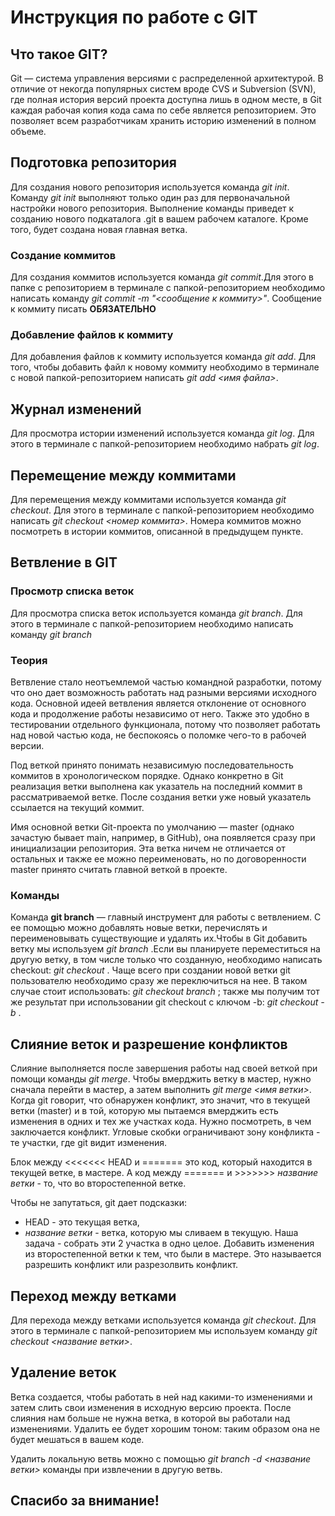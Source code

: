 # Инструкция по работе с GIT

## Что такое GIT?

Git — система управления версиями с распределенной архитектурой. В отличие от некогда популярных систем вроде CVS и Subversion (SVN), где полная история версий проекта доступна лишь в одном месте, в Git каждая рабочая копия кода сама по себе является репозиторием. Это позволяет всем разработчикам хранить историю изменений в полном объеме.

## Подготовка репозитория

Для создания нового репозитория используется команда *git init*. Команду *git init* выполняют только один раз для первоначальной настройки нового репозитория. Выполнение команды приведет к созданию нового подкаталога .git в вашем рабочем каталоге. Кроме того, будет создана новая главная ветка.

### Создание коммитов

Для создания коммитов используется команда *git commit*.Для этого в папке с репозиторием в терминале с папкой-репозиторием необходимо написать команду *git commit -m "<сообщение к коммиту>"*. Сообщение к коммиту писать **ОБЯЗАТЕЛЬНО**

### Добавление файлов к коммиту

Для добавления файлов к коммиту используется команда *git add*. Для того, чтобы добавить файл к новому коммиту необходимо в терминале с новой папкой-репозиторием написать *git add <имя файла>*.

## Журнал изменений

Для просмотра истории изменений используется команда *git log*. Для этого в терминале с папкой-репозиторием необходимо набрать *git log*.

## Перемещение между коммитами

Для перемещения между коммитами используется команда *git checkout*. Для этого в терминале  с папкой-репозиторием необходимо написать *git checkout <номер коммита>*. Номера коммитов можно посмотреть в истории коммитов, описанной в предыдущем пункте.

## Ветвление в GIT

### Просмотр списка веток

Для просмотра списка веток используется команда *git branch*. Для этого в терминале с папкой-репозиторием необходимо написать команду *git branch*

### Теория

Ветвление стало неотъемлемой частью командной разработки, потому что оно дает возможность работать над разными версиями исходного кода. Основной идеей ветвления является отклонение от основного кода и продолжение работы независимо от него. Также это удобно в тестировании отдельного функционала, потому что позволяет работать над новой частью кода, не беспокоясь о поломке чего-то в рабочей версии.

Под веткой принято понимать независимую последовательность коммитов в хронологическом порядке. Однако конкретно в Git реализация ветки выполнена как указатель на последний коммит в рассматриваемой ветке. После создания ветки уже новый указатель ссылается на текущий коммит.

Имя основной ветки Git-проекта по умолчанию — master (однако зачастую бывает main, например, в GitHub), она появляется сразу при инициализации репозитория. Эта ветка ничем не отличается от остальных и также ее можно переименовать, но по договоренности master принято считать главной веткой в проекте.

### Команды

Команда **git branch** — главный инструмент для работы с ветвлением. С ее помощью можно добавлять новые ветки, перечислять и переименовывать существующие и удалять их.Чтобы в Git добавить ветку мы используем *git branch <name of new branch>*.Если вы планируете переместиться на другую ветку, в том числе только что созданную, необходимо написать checkout: *git checkout <name of branch>*.
Чаще всего при создании новой ветки git пользователю необходимо сразу же переключиться на нее. В таком случае стоит использовать: *git checkout branch <name of new branch>*; также мы получим тот же результат при использовании git checkout с ключом -b: *git checkout -b <name of branch>*.

## Слияние веток и разрешение конфликтов

Слияние выполняется после завершения работы над своей веткой при помощи команды *git merge*. Чтобы вмерджить ветку в мастер, нужно сначала перейти в мастер, а затем выполнить *git merge <имя ветки>*.
Когда git говорит, что обнаружен конфликт, это значит, что в текущей ветки (master) и в той, которую мы пытаемся вмерджить есть изменения в одних и тех же участках кода. Нужно посмотреть, в чем заключается конфликт.
Угловые скобки ограничивают зону конфликта - те участки, где git видит изменения.

Блок между <<<<<<< HEAD и ======= это код, который находится в текущей ветке, в мастере.
А код между ======= и >>>>>>> *название ветки* - то, что во второстепенной ветке.

Чтобы не запутаться, git дает подсказки:
- HEAD - это текущая ветка,
- *название ветки* - ветка, которую мы сливаем в текущую.
Наша задача - собрать эти 2 участка в одно целое. Добавить изменения из второстепенной ветки к тем, что были в мастере. Это называется разрешить конфликт или разрезолвить конфликт.

## Переход между ветками

Для перехода между ветками используется команда *git checkout*. Для этого в терминале с папкой-репозиторием мы используем команду *git checkout <название ветки>*.

## Удаление веток

Ветка создается, чтобы работать в ней над какими-то изменениями и затем слить свои изменения в исходную версию проекта. После слияния нам больше не нужна ветка, в которой вы работали над изменениями. Удалить ее будет хорошим тоном: таким образом она не будет мешаться в вашем коде.

Удалить локальную ветвь можно с помощью *git branch -d <название ветки>* команды при извлечении в другую ветвь.

## Спасибо за внимание!
